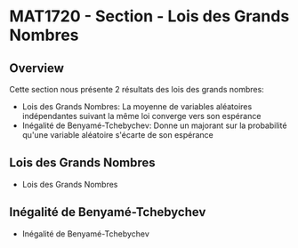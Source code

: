 # MAT1720 - Section - Lois des Grands Nombres

## Overview

Cette section nous présente 2 résultats des lois des grands nombres:
- Lois des Grands Nombres: La moyenne de variables aléatoires indépendantes suivant la même loi converge vers son espérance
- Inégalité de Benyamé-Tchebychev: Donne un majorant sur la probabilité qu'une variable aléatoire s'écarte de son espérance

## Lois des Grands Nombres

- Lois des Grands Nombres

## Inégalité de Benyamé-Tchebychev

- Inégalité de Benyamé-Tchebychev
